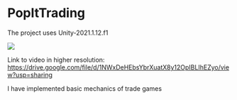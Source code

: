 # PopItTrading

The project uses Unity-2021.1.12.f1


![](Images/Trade.gif)

Link to video in higher resolution: 
https://drive.google.com/file/d/1NWxDeHEbsYbrXuatX8y12OpIBLIhEZyo/view?usp=sharing

I have implemented basic mechanics of trade games